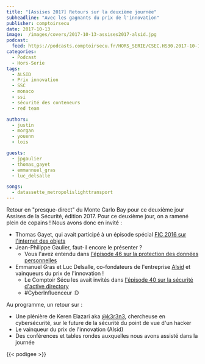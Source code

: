 ```yaml
---
title: "[Assises 2017] Retours sur la deuxième journée"
subheadline: "Avec les gagnants du prix de l'innovation"
publisher: comptoirsecu
date: 2017-10-13
image:  /images/covers/2017-10-13-assises2017-alsid.jpg
podcast:
  feed: https://podcasts.comptoirsecu.fr/HORS_SERIE/CSEC.HS30.2017-10-13.ASSISES_jour2.mp3
categories:
  - Podcast
  - Hors-Serie
tags:
  - ALSID
  - Prix innovation
  - SSC
  - monaco
  - ssi
  - sécurité des conteneurs
  - red team

authors:
  - justin
  - morgan
  - youenn
  - lois

guests:
  - jpgaulier
  - thomas_gayet
  - emmannuel_gras
  - luc_delsalle

songs:
  - datassette_metropolislighttransport
---
```


Retour en "presque-direct" du Monte Carlo Bay pour ce deuxième jour Assises de la Sécurité, édition 2017. Pour ce deuxième jour, on a ramené plein de copains ! Nous avons donc en invité :

- Thomas Gayet, qui avait participé à un épisode spécial [FIC 2016 sur l'internet des objets](https://www.comptoirsecu.fr/podcast/fic2016-5--internet-of-things/)
- Jean-Philippe Gaulier, faut-il encore le présenter ?
  - Vous l'avez entendu dans [l'épisode 46 sur la protection des données personnelles](https://www.comptoirsecu.fr/podcast/%C3%A9pisode-46-protection-des-donn%C3%A9es-personnelles/)
- Emmanuel Gras et Luc Delsalle, co-fondateurs de l'entreprise [Alsid](https://alsid.fr/) et vainqueurs du prix de l'innovation !
  - Le Comptoir Sécu les avait invités dans [l'épisode 40 sur la sécurité d'active directory](https://www.comptoirsecu.fr/podcast/%C3%A9pisode-40-la-s%C3%A9curit%C3%A9-dactive-directory/)
  - #CyberInfluenceur :D


Au programme, un retour sur :

 - Une plénière de Keren Elazari aka [@k3r3n3](https://twitter.com/k3r3n3), chercheuse en cybersécurité, sur le future de la sécurité du point de vue d'un hacker
 - Le vainqueur du prix de l'innovation (Alsid)
 - Des conférences et tables rondes auxquelles nous avons assisté dans la journée

{{< podigee >}}
